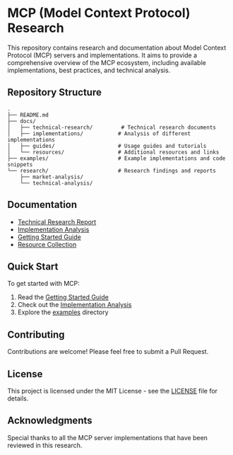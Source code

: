 # MCP (Model Context Protocol) Research

This repository contains research and documentation about Model Context Protocol (MCP) servers and implementations. It aims to provide a comprehensive overview of the MCP ecosystem, including available implementations, best practices, and technical analysis.

## Repository Structure

```
.
├── README.md
├── docs/
│   ├── technical-research/         # Technical research documents
│   ├── implementations/           # Analysis of different implementations
│   ├── guides/                    # Usage guides and tutorials
│   └── resources/                 # Additional resources and links
├── examples/                      # Example implementations and code snippets
└── research/                      # Research findings and reports
    ├── market-analysis/
    └── technical-analysis/
```

## Documentation

- [Technical Research Report](docs/technical-research/mcp-technical-research.md)
- [Implementation Analysis](docs/implementations/implementation-analysis.md)
- [Getting Started Guide](docs/guides/getting-started.md)
- [Resource Collection](docs/resources/resource-list.md)

## Quick Start

To get started with MCP:

1. Read the [Getting Started Guide](docs/guides/getting-started.md)
2. Check out the [Implementation Analysis](docs/implementations/implementation-analysis.md)
3. Explore the [examples](examples/) directory

## Contributing

Contributions are welcome! Please feel free to submit a Pull Request.

## License

This project is licensed under the MIT License - see the [LICENSE](LICENSE) file for details.

## Acknowledgments

Special thanks to all the MCP server implementations that have been reviewed in this research.
